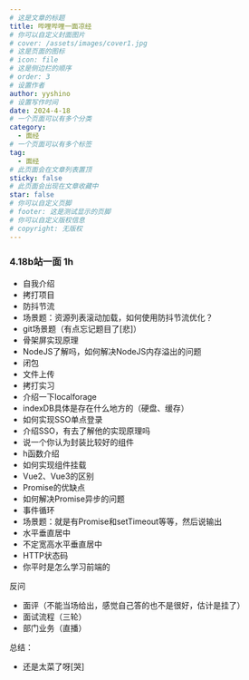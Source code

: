 ```yaml
---
# 这是文章的标题
title: 哔哩哔哩一面凉经
# 你可以自定义封面图片
# cover: /assets/images/cover1.jpg
# 这是页面的图标
# icon: file
# 这是侧边栏的顺序
# order: 3
# 设置作者
author: yyshino
# 设置写作时间
date: 2024-4-18
# 一个页面可以有多个分类
category:
  - 面经
# 一个页面可以有多个标签
tag:
  - 面经
# 此页面会在文章列表置顶
sticky: false
# 此页面会出现在文章收藏中
star: false
# 你可以自定义页脚
# footer: 这是测试显示的页脚
# 你可以自定义版权信息
# copyright: 无版权
---
```




### 4.18b站一面 1h

- 自我介绍
- 拷打项目
- 防抖节流
- 场景题：资源列表滚动加载，如何使用防抖节流优化？
- git场景题（有点忘记题目了[悲]）
- 骨架屏实现原理
- NodeJS了解吗，如何解决NodeJS内存溢出的问题
- 闭包
- 文件上传
- 拷打实习
- 介绍一下localforage
- indexDB具体是存在什么地方的（硬盘、缓存）
- 如何实现SSO单点登录
- 介绍SSO，有去了解他的实现原理吗
- 说一个你认为封装比较好的组件
- h函数介绍
- 如何实现组件挂载
- Vue2、Vue3的区别
- Promise的优缺点
- 如何解决Promise异步的问题
- 事件循环
- 场景题：就是有Promise和setTimeout等等，然后说输出
- 水平垂直居中
- 不定宽高水平垂直居中
- HTTP状态码
- 你平时是怎么学习前端的



反问

- 面评（不能当场给出，感觉自己答的也不是很好，估计是挂了）
- 面试流程（三轮）
- 部门业务（直播）



总结：

- 还是太菜了呀[哭]